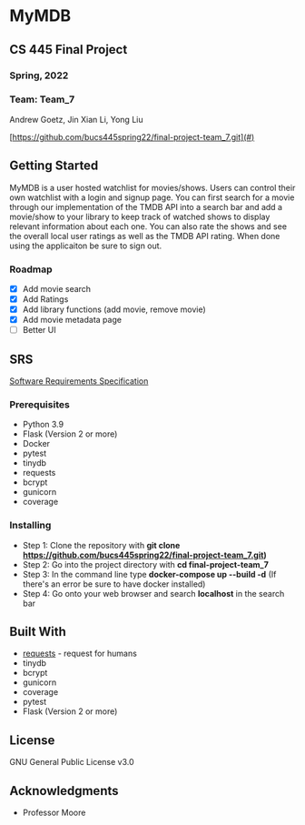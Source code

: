# MyMDB

## CS 445 Final Project

### Spring, 2022

### Team: Team_7
Andrew Goetz, Jin Xian Li, Yong Liu

[https://github.com/bucs445spring22/final-project-team_7.git](#)


## Getting Started

MyMDB is a user hosted watchlist for movies/shows. Users can control their own watchlist with a login and signup page. You can first search for a movie through our implementation of the TMDB API into a search bar and add a movie/show to your library to keep track of watched shows to display relevant information about each one. You can also rate the shows and see the overall local user ratings as well as the TMDB API rating. When done using the applicaiton be sure to sign out.

### Roadmap

- [x] Add movie search
- [x] Add Ratings
- [x] Add library functions (add movie, remove movie)
- [x] Add movie metadata page
- [ ] Better UI
  
## SRS

[Software Requirements Specification](https://docs.google.com/document/d/1hX_0oUR7ZxKezjC5o5HH0mNti8qfCfBhYxw3YbTXcDA/edit)

### Prerequisites

- Python 3.9
- Flask (Version 2 or more)
- Docker
- pytest
- tinydb
- requests
- bcrypt
- gunicorn
- coverage

### Installing

- Step 1: Clone the repository with **git clone https://github.com/bucs445spring22/final-project-team_7.git)**
- Step 2: Go into the project directory with **cd final-project-team_7**
- Step 3: In the command line type **docker-compose up --build -d** (If there's an error be sure to have docker installed)
- Step 4: Go onto your web browser and search **localhost** in the search bar

## Built With

* [requests](https://docs.python-requests.org/en/latest/user/quickstart/#make-a-request) - request for humans
* tinydb
* bcrypt
* gunicorn
* coverage
* pytest
* Flask (Version 2 or more)

## License

GNU General Public License v3.0

## Acknowledgments

* Professor Moore

